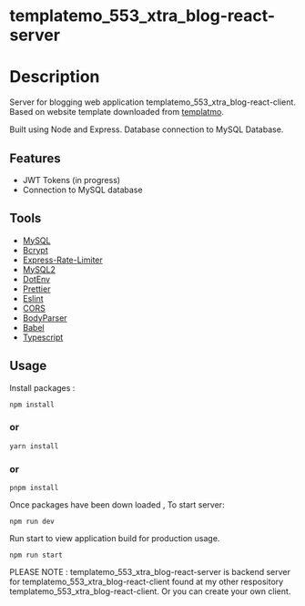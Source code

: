 # templatemo_553_xtra_blog-react-server

# Description

Server for blogging web application templatemo_553_xtra_blog-react-client. Based on website template downloaded from [templatmo](https://templatemo.com/tm-553-xtra-blog).

Built using Node and Express. Database connection to MySQL Database.

## Features

- JWT Tokens (in progress)
- Connection to MySQL database

## Tools

- [MySQL](https://www.mysql.com/)
- [Bcrypt](https://www.npmjs.com/package/bcrypt)
- [Express-Rate-Limiter](https://www.npmjs.com/package/express-rate-limit)
- [MySQL2](https://www.npmjs.com/package/mysql2)
- [DotEnv](https://www.npmjs.com/package/dotenv)
- [Prettier](https://prettier.io/)
- [Eslint](https://eslint.org/)
- [CORS](https://www.npmjs.com/package/cors/)
- [BodyParser](https://www.npmjs.com/package/body-parser)
- [Babel](https://babeljs.io/)
- [Typescript](https://www.typescriptlang.org/)

## Usage

Install packages :

`npm install`

### or

`yarn install`

### or

`pnpm install`

Once packages have been down loaded , To start server:

`npm run dev`

Run start to view application build for production usage.

`npm run start`

PLEASE NOTE : templatemo_553_xtra_blog-react-server is backend server for templatemo_553_xtra_blog-react-client found at my other respository templatemo_553_xtra_blog-react-client. Or you can create your own client.
